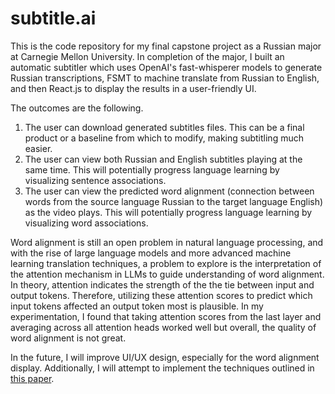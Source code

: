 # subtitle.ai

This is the code repository for my final capstone project as a Russian major at Carnegie Mellon University. In completion of the major, I built an automatic subtitler which uses OpenAI's fast-whisperer models to generate Russian transcriptions, FSMT to machine translate from Russian to English, and then React.js to display the results in a user-friendly UI.

The outcomes are the following.
1. The user can download generated subtitles files. This can be a final product or a baseline from which to modify, making subtitling much easier.
2. The user can view both Russian and English subtitles playing at the same time. This will potentially progress language learning by visualizing sentence associations.
3. The user can view the predicted word alignment (connection between words from the source language Russian to the target language English) as the video plays. This will potentially progress language learning by visualizing word associations.

Word alignment is still an open problem in natural language processing, and with the rise of large language models and more advanced machine learning translation techniques, a problem to explore is the interpretation of the attention mechanism in LLMs to guide understanding of word alignment. In theory, attention indicates the strength of the the tie between input and output tokens. Therefore, utilizing these attention scores to predict which input tokens affected an output token most is plausible. In my experimentation, I found that taking attention scores from the last layer and averaging across all attention heads worked well but overall, the quality of word alignment is not great.

In the future, I will improve UI/UX design, especially for the word alignment display. Additionally, I will attempt to implement the techniques outlined in [this paper](https://aclanthology.org/2020.emnlp-main.574.pdf).
